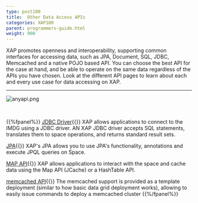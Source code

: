 ```yaml
---
type: post100
title:  Other Data Access APIs
categories: XAP100
parent: programmers-guide.html
weight: 900
---
```



XAP promotes openness and interoperability, supporting common interfaces for accessing data, such as JPA, Document, SQL, JDBC, Memcached and a native POJO based API. You can choose the best API for the case at hand, and be able to operate on the same data regardless of the APIs you have chosen. Look at the different API pages to learn about each and every use case for data accessing on XAP.



<hr>


![anyapi.png](/attachment_files/anyapi.png)

<br>

{{%fpanel%}}
[JDBC Driver](./jdbc-driver.html){{<wbr>}}
XAP allows applications to connect to the IMDG using a JDBC driver. AN XAP JDBC driver accepts SQL statements, translates them to space operations, and returns standard result sets.

[JPA](./jpa-api-overview.html){{<wbr>}}
XAP's JPA allows you to use JPA's functionality, annotations and execute JPQL queries on Space.

[MAP API](./map-api.html){{<wbr>}}
XAP allows applications to interact with the space and cache data using the Map API (JCache) or a HashTable API.

[memcached API](./memcached-api.html){{<wbr>}}
The memcached support is provided as a template deployment (similar to how basic data grid deployment works), allowing to easily issue commands to deploy a memcached cluster
{{%/fpanel%}}

